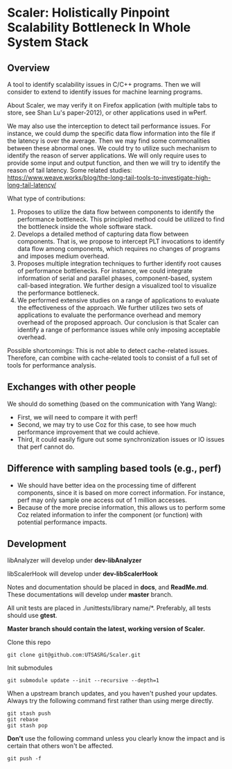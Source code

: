 # Scaler: Holistically Pinpoint Scalability Bottleneck In Whole System Stack

## Overview

A tool to identify scalability issues in C/C++ programs. Then we will consider to extend to identify issues for machine learning programs. 

About Scaler, we may verify it on Firefox application (with multiple tabs to store, see Shan Lu's paper-2012), or other applications used in wPerf. 

We may also use the interception to detect tail performance issues. For instance, we could dump the specific data flow information into the file if the latency is over the average. Then we may find some commonalities between these abnormal ones. We could try to utilize such mechanism to identify the reason of server applications. We will only require uses to provide some input and output function, and then we will try to identify the reason of tail latency. 
Some related studies:
https://www.weave.works/blog/the-long-tail-tools-to-investigate-high-long-tail-latency/

What type of contributions: 

1. Proposes to utilize the data flow between components to identify the performance bottleneck. This principled method could be utilized to find the bottleneck inside the whole software stack. 
2. Develops a detailed method of capturing data flow between components. That is, we propose to intercept PLT invocations to identify data flow among components, which requires no changes of programs and imposes medium overhead. 
3. Proposes multiple integration techniques to further identify root causes of performance bottlenecks. For instance, we could integrate information of serial and parallel phases, component-based, system call-based integration. We further design a visualized tool to visualize the performance bottleneck. 
4. We performed extensive studies on a range of applications to evaluate the effectiveness of the approach. We further utilizes two sets of applications to evaluate the performance overhead and memory overhead of the proposed approach. Our conclusion is that Scaler can identify a range of performance issues while only imposing acceptable overhead. 

Possible shortcomings: 
This is not able to detect cache-related issues. Therefore, can combine with cache-related tools to consist of a full set of tools for performance analysis. 

## Exchanges with other people

We should do something (based on the communication with Yang Wang): 
- First, we will need to compare it with perf!
- Second, we may try to use Coz for this case, to see how much performance improvement that we could achieve. 
- Third, it could easily figure out some synchronization issues or IO issues that perf cannot do. 

## Difference with sampling based tools (e.g., perf)

- We should have better idea on the processing time of different components, since it is based on more correct information. For instance, perf may only sample one access out of 1 million accesses. 
- Because of the more precise information, this allows us to perform some Coz related information to infer the component (or function) with potential performance impacts.  

## Development

libAnalyzer will develop under **dev-libAnalyzer**

libScalerHook will develop under **dev-libScalerHook**

Notes and documentation should be placed in **docs**, and **ReadMe.md**. These documentations will develop under **master** branch.

All unit tests are placed in ./unittests/library name/*. Preferably, all tests should use **gtest**.

**Master branch should contain the latest, working version of Scaler.**

Clone this repo

```
git clone git@github.com:UTSASRG/Scaler.git
```

Init submodules

```
git submodule update --init --recursive --depth=1
```

When a upstream branch updates, and you haven't pushed your updates. Always try the following command first rather than using merge directly.

```
git stash push
git rebase
git stash pop
```

**Don't** use the following command unless you clearly know the impact and is certain that others won't be affected.

```
git push -f 
```

